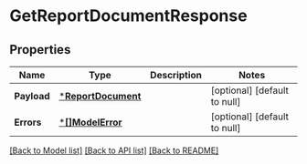 # GetReportDocumentResponse

## Properties
Name | Type | Description | Notes
------------ | ------------- | ------------- | -------------
**Payload** | [***ReportDocument**](ReportDocument.md) |  | [optional] [default to null]
**Errors** | [***[]ModelError**](array.md) |  | [optional] [default to null]

[[Back to Model list]](../README.md#documentation-for-models) [[Back to API list]](../README.md#documentation-for-api-endpoints) [[Back to README]](../README.md)

